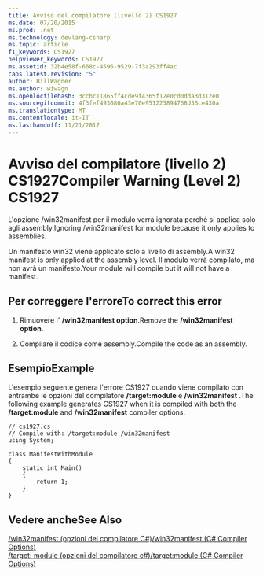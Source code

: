 ```yaml
---
title: Avviso del compilatore (livello 2) CS1927
ms.date: 07/20/2015
ms.prod: .net
ms.technology: devlang-csharp
ms.topic: article
f1_keywords: CS1927
helpviewer_keywords: CS1927
ms.assetid: 32b4e58f-668c-4596-9529-7f3a293ff4ac
caps.latest.revision: "5"
author: BillWagner
ms.author: wiwagn
ms.openlocfilehash: 3ccbc11865ff4cde9f4365f12e0cd0dda3d312e0
ms.sourcegitcommit: 4f3fef493080a43e70e951223894768d36ce430a
ms.translationtype: MT
ms.contentlocale: it-IT
ms.lasthandoff: 11/21/2017
---
```

# <a name="compiler-warning-level-2-cs1927"></a><span data-ttu-id="3d39a-102">Avviso del compilatore (livello 2) CS1927</span><span class="sxs-lookup"><span data-stu-id="3d39a-102">Compiler Warning (Level 2) CS1927</span></span>
<span data-ttu-id="3d39a-103">L'opzione /win32manifest per il modulo verrà ignorata perché si applica solo agli assembly.</span><span class="sxs-lookup"><span data-stu-id="3d39a-103">Ignoring /win32manifest for module because it only applies to assemblies.</span></span>  
  
 <span data-ttu-id="3d39a-104">Un manifesto win32 viene applicato solo a livello di assembly.</span><span class="sxs-lookup"><span data-stu-id="3d39a-104">A win32 manifest is only applied at the assembly level.</span></span> <span data-ttu-id="3d39a-105">Il modulo verrà compilato, ma non avrà un manifesto.</span><span class="sxs-lookup"><span data-stu-id="3d39a-105">Your module will compile but it will not have a manifest.</span></span>  
  
## <a name="to-correct-this-error"></a><span data-ttu-id="3d39a-106">Per correggere l'errore</span><span class="sxs-lookup"><span data-stu-id="3d39a-106">To correct this error</span></span>  
  
1.  <span data-ttu-id="3d39a-107">Rimuovere l' **/win32manifest option**.</span><span class="sxs-lookup"><span data-stu-id="3d39a-107">Remove the **/win32manifest option**.</span></span>  
  
2.  <span data-ttu-id="3d39a-108">Compilare il codice come assembly.</span><span class="sxs-lookup"><span data-stu-id="3d39a-108">Compile the code as an assembly.</span></span>  
  
## <a name="example"></a><span data-ttu-id="3d39a-109">Esempio</span><span class="sxs-lookup"><span data-stu-id="3d39a-109">Example</span></span>  
 <span data-ttu-id="3d39a-110">L'esempio seguente genera l'errore CS1927 quando viene compilato con entrambe le opzioni del compilatore **/target:module** e **/win32manifest** .</span><span class="sxs-lookup"><span data-stu-id="3d39a-110">The following example generates CS1927 when it is compiled with both the **/target:module** and **/win32manifest** compiler options.</span></span>  
  
```  
// cs1927.cs  
// Compile with: /target:module /win32manifest  
using System;  
  
class ManifestWithModule  
{  
    static int Main()  
    {  
        return 1;  
    }  
}  
```  
  
## <a name="see-also"></a><span data-ttu-id="3d39a-111">Vedere anche</span><span class="sxs-lookup"><span data-stu-id="3d39a-111">See Also</span></span>  
 [<span data-ttu-id="3d39a-112">/win32manifest (opzioni del compilatore C#)</span><span class="sxs-lookup"><span data-stu-id="3d39a-112">/win32manifest (C# Compiler Options)</span></span>](../../csharp/language-reference/compiler-options/win32manifest-compiler-option.md)  
 [<span data-ttu-id="3d39a-113">/target: module (opzioni del compilatore c#)</span><span class="sxs-lookup"><span data-stu-id="3d39a-113">/target:module (C# Compiler Options)</span></span>](../../csharp/language-reference/compiler-options/target-module-compiler-option.md)
